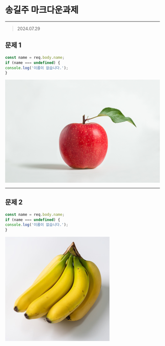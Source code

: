 # 송길주 마크다운과제
---
> 2024.07.29

## 문제 1

```javascript
const name = req.body.name;
if (name === undefined) {
console.log('이름이 없습니다.');
}
```
![사과](./사과.jpg)

---

## 문제 2

```javascript
const name = req.body.name;
if (name === undefined) {
console.log('이름이 없습니다.');
}
```

![바나나](./바나나.jpeg)


